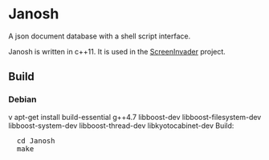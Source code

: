 Janosh
======

A json document database with a shell script interface.

Janosh is written in c++11. It is used in the [ScreenInvader](https://github.com/Metalab/ScreenInvader) project.

## Build

### Debian
v
apt-get install build-essential g++4.7 libboost-dev libboost-filesystem-dev libboost-system-dev libboost-thread-dev libkyotocabinet-dev
Build:
<pre>
  cd Janosh
  make
</pre>
